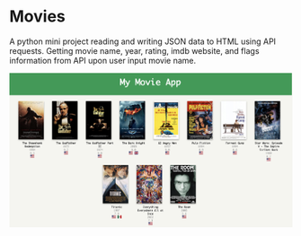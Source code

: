 # Movies
A python mini project reading and writing JSON data to HTML using API requests. 
Getting movie name, year, rating, imdb website, and flags information from API upon user input movie name.

![movies.png](_static/movies.png)